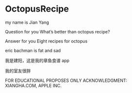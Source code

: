 # OctopusRecipe

my name is Jian Yang

Question for you What’s better than octopus recipe? 

Answer for you Eight recipes for octopus

eric bachman is fat and sad

我是建阳，这是我的章鱼食谱 app

我的室友很胖

FOR EDUCATIONAL PROPOSES ONLY
ACKNOWLEDGMENT: XIANGHA.COM, APPLE INC.
